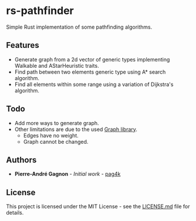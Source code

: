# rs-pathfinder
Simple Rust implementation of some pathfinding algorithms.

## Features
- Generate graph from a 2d vector of generic types implementing Walkable and AStarHeuristic traits.
- Find path between two elements generic type using A* search algorithm.
- Find all elements within some range using a variation of Dijkstra's algorithm.

## Todo
- Add more ways to generate graph.
- Other limitations are due to the used [Graph library](https://github.com/pag4k/rs-graph).
    - Edges have no weight.
    - Graph cannot be changed.

## Authors

* **Pierre-André Gagnon** - *Initial work* - [pag4k](https://github.com/pag4k)

## License

This project is licensed under the MIT License - see the [LICENSE.md](LICENSE.md) file for details.